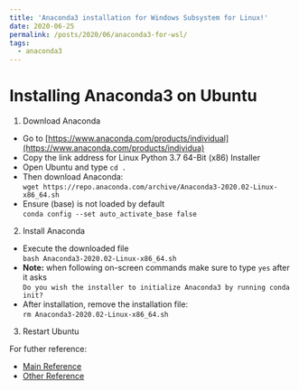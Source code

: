 ```yaml
---
title: 'Anaconda3 installation for Windows Subsystem for Linux!'
date: 2020-06-25
permalink: /posts/2020/06/anaconda3-for-wsl/
tags:
  - anaconda3
---
```


Installing Anaconda3 on Ubuntu
======
1. Download Anaconda
- Go to [https://www.anaconda.com/products/individual](https://www.anaconda.com/products/individua)
- Copy the link address for Linux Python 3.7 64-Bit (x86) Installer
- Open Ubuntu and type ```cd .```  
- Then download Anaconda:    
```wget https://repo.anaconda.com/archive/Anaconda3-2020.02-Linux-x86_64.sh```
- Ensure (base) is not loaded by default  
```conda config --set auto_activate_base false```

2. Install Anaconda
- Execute the downloaded file  
```bash Anaconda3-2020.02-Linux-x86_64.sh```  
- **Note:** when following on-screen commands make sure to type ```yes``` after it asks  
```Do you wish the installer to initialize Anaconda3 by running conda init?```
- After installation, remove the installation file:  
```rm Anaconda3-2020.02-Linux-x86_64.sh```

3. Restart Ubuntu

For futher reference:   
- [Main Reference](https://danieltakeshi.github.io/2020/03/20/rlpyt/)
- [Other Reference](https://towardsdatascience.com/setting-up-a-data-science-environment-using-windows-subsystem-for-linux-wsl-c4b390803dd)
